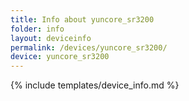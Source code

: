 ```yaml
---
title: Info about yuncore_sr3200
folder: info
layout: deviceinfo
permalink: /devices/yuncore_sr3200/
device: yuncore_sr3200
---
```

{% include templates/device_info.md %}
